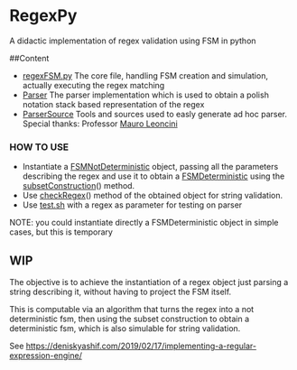 # RegexPy
A didactic implementation of regex validation using FSM in python

##Content
- [regexFSM.py](./regexFSM.py) The core file, handling FSM creation and simulation, actually executing the regex matching
- [Parser](./Parser/) The parser implementation which is used to obtain a polish notation stack based representation of the regex
- [ParserSource](./ParserSource/) Tools and sources used to easly generate ad hoc parser. Special thanks: Professor [Mauro Leoncini](https://github.com/leoncini)

### HOW TO USE
- Instantiate a [FSMNotDeterministic](./regexFSM.py) object, passing all the parameters describing the regex and use it to obtain a [FSMDeterministic](./regexFSM.py) using the [subsetConstruction](./regexFSM.py)() method.
- Use [checkRegex](./regexFSM.py)() method of the obtained object for string validation.
- Use [test.sh](./test.sh) with a regex as parameter for testing on parser

NOTE: you could instantiate directly a FSMDeterministic object in simple cases, but this is temporary

## WIP
The objective is to achieve the instantiation of a regex object just parsing a string describing it, without having to project the FSM itself.

This is computable via an algorithm that turns the regex into a not deterministic fsm, then using the subset construction to obtain a deterministic fsm, which is also simulable for string validation.

See https://deniskyashif.com/2019/02/17/implementing-a-regular-expression-engine/